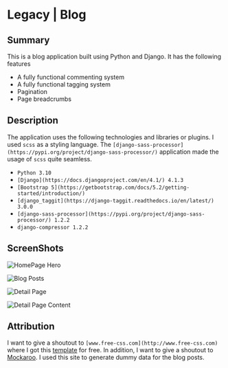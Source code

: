 # Legacy | Blog

## Summary

This is a blog application built using Python and Django. It has the following features

- A fully functional commenting system
- A fully functional tagging system
- Pagination
- Page breadcrumbs

## Description

The application uses the following technologies and libraries or plugins. I used `scss` as a styling language. The `[django-sass-processor](https://pypi.org/project/django-sass-processor/)` application made the usage of `scss` quite seamless.

- `Python 3.10`
- `[Django](https://docs.djangoproject.com/en/4.1/) 4.1.3`
- `[Bootstrap 5](https://getbootstrap.com/docs/5.2/getting-started/introduction/)`
- `[django_taggit](https://django-taggit.readthedocs.io/en/latest/) 3.0.0`
- `[django-sass-processor](https://pypi.org/project/django-sass-processor/) 1.2.2`
- `django-compressor 1.2.2`

## ScreenShots

![HomePage Hero](Legacy%20Blog%20c609f09768f4474eb4f455bdace9152a/Untitled.png)

![Blog Posts](Legacy%20Blog%20c609f09768f4474eb4f455bdace9152a/Untitled%201.png)

![Detail Page](Legacy%20Blog%20c609f09768f4474eb4f455bdace9152a/Untitled%202.png)

![Detail Page Content](Legacy%20Blog%20c609f09768f4474eb4f455bdace9152a/Untitled%203.png)

## Attribution

I want to give a shoutout to `[www.free-css.com](http://www.free-css.com)` where I got this [template](https://www.free-css.com/free-css-templates/page283/joe-blog) for free.
In addition, I want to give a shoutout to [Mockaroo](https://mockaroo.com/). I used this site to generate dummy data for the blog posts.